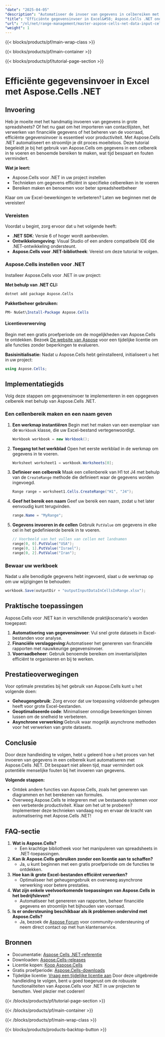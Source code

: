 ```yaml
---
"date": "2025-04-05"
"description": "Automatiseer de invoer van gegevens in celbereiken met Aspose.Cells .NET. Deze handleiding behandelt de installatie, gegevensinvoertechnieken en het maken van benoemde bereiken om de productiviteit te verhogen."
"title": "Efficiënte gegevensinvoer in Excel&#58; Aspose.Cells .NET onder de knie krijgen voor invoer van celbereiken"
"url": "/nl/net/range-management/master-aspose-cells-net-data-input-cell-ranges/"
"weight": 1
---
```


{{< blocks/products/pf/main-wrap-class >}}

{{< blocks/products/pf/main-container >}}

{{< blocks/products/pf/tutorial-page-section >}}


# Efficiënte gegevensinvoer in Excel met Aspose.Cells .NET
## Invoering
Heb je moeite met het handmatig invoeren van gegevens in grote spreadsheets? Of het nu gaat om het importeren van contactlijsten, het verwerken van financiële gegevens of het beheren van de voorraad, efficiënte gegevensinvoer is essentieel voor productiviteit. Met Aspose.Cells .NET automatiseert en stroomlijn je dit proces moeiteloos. Deze tutorial begeleidt je bij het gebruik van Aspose.Cells om gegevens in een celbereik in te voeren en benoemde bereiken te maken, wat tijd bespaart en fouten vermindert.

**Wat je leert:**
- Aspose.Cells voor .NET in uw project instellen
- Technieken om gegevens efficiënt in specifieke celbereiken in te voeren
- Bereiken maken en benoemen voor beter spreadsheetbeheer

Klaar om uw Excel-bewerkingen te verbeteren? Laten we beginnen met de vereisten!

### Vereisten
Voordat u begint, zorg ervoor dat u het volgende heeft:
- **.NET SDK**: Versie 6 of hoger wordt aanbevolen.
- **Ontwikkelomgeving**: Visual Studio of een andere compatibele IDE die .NET-ontwikkeling ondersteunt.
- **Aspose.Cells voor .NET-bibliotheek**: Vereist om deze tutorial te volgen.

### Aspose.Cells instellen voor .NET
Installeer Aspose.Cells voor .NET in uw project:

**Met behulp van .NET CLI:**
```bash
dotnet add package Aspose.Cells
```

**Pakketbeheer gebruiken:**
```powershell
PM> NuGet\Install-Package Aspose.Cells
```

#### Licentieverwerving
Begin met een gratis proefperiode om de mogelijkheden van Aspose.Cells te ontdekken. Bezoek [De website van Aspose](https://purchase.aspose.com/temporary-license/) voor een tijdelijke licentie om alle functies zonder beperkingen te evalueren.

**Basisinitialisatie:**
Nadat u Aspose.Cells hebt geïnstalleerd, initialiseert u het in uw project:
```csharp
using Aspose.Cells;
```

## Implementatiegids
Volg deze stappen om gegevensinvoer te implementeren in een opgegeven celbereik met behulp van Aspose.Cells .NET.

### Een cellenbereik maken en een naam geven
1. **Een werkmap instantiëren**
   Begin met het maken van een exemplaar van de `Workbook` klasse, die uw Excel-bestand vertegenwoordigt.
   ```csharp
   Workbook workbook = new Workbook();
   ```
2. **Toegang tot het werkblad**
   Open het eerste werkblad in de werkmap om gegevens in te voeren.
   ```csharp
   Worksheet worksheet1 = workbook.Worksheets[0];
   ```
3. **Definieer een celbereik**
   Maak een cellenbereik van H1 tot J4 met behulp van de `CreateRange` methode die definieert waar de gegevens worden ingevoegd.
   ```csharp
   Range range = worksheet1.Cells.CreateRange("H1", "J4");
   ```
4. **Geef het bereik een naam**
   Geef uw bereik een naam, zodat u het later eenvoudig kunt terugvinden.
   ```csharp
   range.Name = "MyRange";
   ```
5. **Gegevens invoeren in de cellen**
   Gebruik `PutValue` om gegevens in elke cel in het gedefinieerde bereik in te voeren.
   ```csharp
   // Voorbeeld van het vullen van cellen met landnamen
   range[0, 0].PutValue("USA");
   range[0, 1].PutValue("Israel");
   range[0, 2].PutValue("Iran");
   ```
### Bewaar uw werkboek
Nadat u alle benodigde gegevens hebt ingevoerd, slaat u de werkmap op om uw wijzigingen te behouden:
```csharp
workbook.Save(outputDir + "outputInputDataInCellsInRange.xlsx");
```
## Praktische toepassingen
Aspose.Cells voor .NET kan in verschillende praktijkscenario's worden toegepast:
1. **Automatisering van gegevensinvoer**: Vul snel grote datasets in Excel-bestanden voor analyse.
2. **Financiële verslaggeving**:Automatiseer het genereren van financiële rapporten met nauwkeurige gegevensinvoer.
3. **Voorraadbeheer**: Gebruik benoemde bereiken om inventarislijsten efficiënt te organiseren en bij te werken.

## Prestatieoverwegingen
Voor optimale prestaties bij het gebruik van Aspose.Cells kunt u het volgende doen:
- **Geheugengebruik**: Zorg ervoor dat uw toepassing voldoende geheugen heeft voor grote Excel-bestanden.
- **Geoptimaliseerde code**: Minimaliseer onnodige bewerkingen binnen lussen om de snelheid te verbeteren.
- **Asynchrone verwerking**:Gebruik waar mogelijk asynchrone methoden voor het verwerken van grote datasets.

## Conclusie
Door deze handleiding te volgen, hebt u geleerd hoe u het proces van het invoeren van gegevens in een celbereik kunt automatiseren met Aspose.Cells .NET. Dit bespaart niet alleen tijd, maar vermindert ook potentiële menselijke fouten bij het invoeren van gegevens.

**Volgende stappen:**
- Ontdek andere functies van Aspose.Cells, zoals het genereren van diagrammen en het berekenen van formules.
- Overweeg Aspose.Cells te integreren met uw bestaande systemen voor een verbeterde productiviteit.
Klaar om het uit te proberen? Implementeer deze technieken vandaag nog en ervaar de kracht van automatisering met Aspose.Cells .NET!

## FAQ-sectie
1. **Wat is Aspose.Cells?**
   - Een krachtige bibliotheek voor het manipuleren van spreadsheets in .NET-toepassingen.
2. **Kan ik Aspose.Cells gebruiken zonder een licentie aan te schaffen?**
   - Ja, u kunt beginnen met een gratis proefperiode om de functies te ontdekken.
3. **Hoe kan ik grote Excel-bestanden efficiënt verwerken?**
   - Optimaliseer het geheugengebruik en overweeg asynchrone verwerking voor betere prestaties.
4. **Wat zijn enkele veelvoorkomende toepassingen van Aspose.Cells in het bedrijfsleven?**
   - Automatiseer het genereren van rapporten, beheer financiële gegevens en stroomlijn het bijhouden van voorraad.
5. **Is er ondersteuning beschikbaar als ik problemen ondervind met Aspose.Cells?**
   - Ja, bezoek de [Aspose Forum](https://forum.aspose.com/c/cells/9) voor community-ondersteuning of neem direct contact op met hun klantenservice.

## Bronnen
- Documentatie: [Aspose Cells .NET-referentie](https://reference.aspose.com/cells/net/)
- Downloaden: [Aspose.Cells-releases](https://releases.aspose.com/cells/net/)
- Licentie kopen: [Koop Aspose.Cells](https://purchase.aspose.com/buy)
- Gratis proefperiode: [Aspose.Cells-downloads](https://releases.aspose.com/cells/net/)
- Tijdelijke licentie: [Vraag een tijdelijke licentie aan](https://purchase.aspose.com/temporary-license/)
Door deze uitgebreide handleiding te volgen, bent u goed toegerust om de robuuste functionaliteiten van Aspose.Cells voor .NET in uw projecten te benutten. Veel plezier met coderen!

{{< /blocks/products/pf/tutorial-page-section >}}

{{< /blocks/products/pf/main-container >}}

{{< /blocks/products/pf/main-wrap-class >}}

{{< blocks/products/products-backtop-button >}}